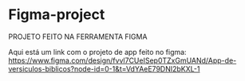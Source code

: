 # Figma-project

PROJETO FEITO NA FERRAMENTA FIGMA


Aqui está um link com o projeto de app feito no figma: https://www.figma.com/design/fvvl7CUeISep0TZxGmUANd/App-de-versiculos-biblicos?node-id=0-1&t=VdYAeE79DNI2bKXL-1
